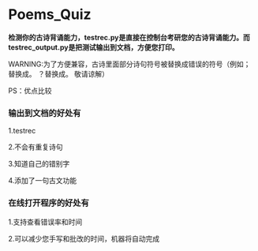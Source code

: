 # Poems_Quiz

**检测你的古诗背诵能力，testrec.py是直接在控制台考研您的古诗背诵能力。而testrec_output.py是把测试输出到文档，方便您打印。**

WARNING:为了方便兼容，古诗里面部分诗句符号被替换成错误的符号（例如；替换成。 ？替换成。 敬请谅解）

PS：优点比较

### 输出到文档的好处有

1.testrec

2.不会有重复诗句

3.知道自己的错别字

4.添加了一句古文功能

### 在线打开程序的好处有

1.支持查看错误率和时间

2.可以减少您手写和批改的时间，机器将自动完成
